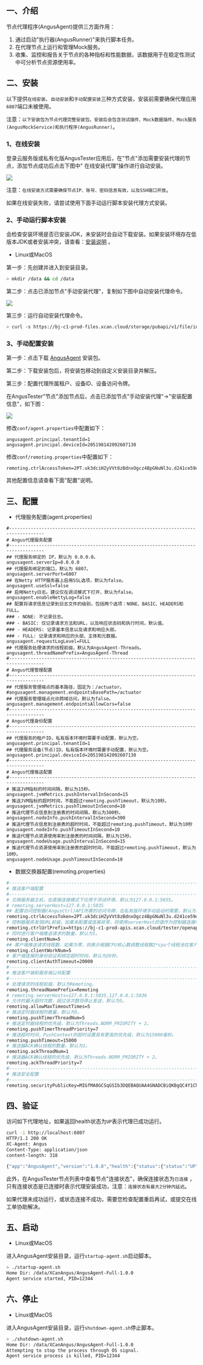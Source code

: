 [//]: # (安装节点代理)

[//]: # (=====)

## 一、介绍

节点代理程序(AngusAgent)提供三方面作用：

1. 通过启动"执行器(AngusRunner)"来执行脚本任务。
2. 在代理节点上运行和管理Mock服务。
3. 收集、监控和报告关于节点的各种指标和性能数据，该数据用于在稳定性测试中可分析节点资源使用率。

## 二、安装

以下提供`在线安装`、`自动安装`和`手动配置安装`三种方式安装，安装前需要确保代理应用`6807`端口未被使用。

注意：`以下安装包为节点代理完整安装包，安装后会包含测试插件、Mock数据插件、Mock服务(AngusMockService)和执行程序(AngusRunner)`。

### 1、在线安装

登录云服务版或私有化版AngusTester应用后，在"节点"添加需要安装代理的节点，添加节点成功后点击下图中"
在线安装代理"操作进行自动安装。

![](https://bj-c1-prod-files.xcan.cloud/storage/pubapi/v1/file/G03-01.png?fid=203622539782521085&fpt=9mMoqrYs4vB2iSeHogBklaDMiyfJt8a6E2kfUW7a)

注意：`在线安装方式需要确保节点IP、账号、密码信息有效，以及SSH端口开放`。

如果在线安装失败，请尝试使用下面手动运行脚本安装代理方式安装。

### 2、手动运行脚本安装

会检查安装环境是否已安装JDK，未安装时会自动下载安装。如果安装环境存在低版本JDK或者安装冲突，请查看：[安装说明](https://www.xcan.cloud/help/doc/205509853639082016?c=206089938364530730) 。

- Linux或MacOS

第一步：先创建并进入到安装目录。

```bash
> mkdir /data && cd /data
```

第二步：点击已添加节点"手动安装代理"，复制如下图中自动安装代理命令。

![](https://bj-c1-prod-files.xcan.cloud/storage/pubapi/v1/file/G03-02.png?fid=203622614944448724&fpt=yGZLwaG4wrAixwwjbZADCUMoRIMB8bXsdt0LIgHV)

第三步：运行自动安装代理命令。

```bash
> curl -s https://bj-c1-prod-files.xcan.cloud/storage/pubapi/v1/file/install-agent.sh?fid=245588291569582089 | bash -s 1.0.0 103622614944448579 'https://bj-c1-prod-apis.xcan.cloud/tester/openapi2p/v1/ctrl' 2PT.uk3dciHZyVVt8zBdnxOgcz4BpGNuNl3u.d241ce59daa19ns51b2e6528a3dcf7ab5 1 205198142092607130
```

### 3、手动配置安装

第一步：点击下载 [AngusAgent](https://bj-c1-prod-files.xcan.cloud/storage/pubapi/v1/file/AngusAgent-Full-1.0.0.zip?fid=248565189237014528) 安装包。

第二步：下载安装包后，将安装包移动到自定义安装目录并解压。

第三步：配置代理所属租户、设备ID、设备访问令牌。

在AngusTester"节点"添加节点后，点击已添加节点"手动安装代理"->"安装配置信息"，如下图：

![](https://bj-c1-prod-files.xcan.cloud/storage/pubapi/v1/file/G03-03.png?fid=203622614944448726&fpt=1kdKU5aTaUhlmEBDsWmrxmXd0QmbEsdAeqA0f0HV)

修改`conf/agent.properties`中配置如下：

```properties
angusagent.principal.tenantId=1
angusagent.principal.deviceId=205198142092607130
```

修改`conf/remoting.properties`中配置如下：

```properties
remoting.ctrlAccessToken=2PT.uk3dciHZyVVt8zBdnxOgcz4BpGNuNl3u.d241ce59daa19ns51b2e6528a3dcf7ab5
```

其他配置信息请查看下面"配置"说明。

## 三、配置

- 代理服务配置(agent.properties)

```
#-----------------------------------------------------------------------------------
# Angus代理服务配置
#-----------------------------------------------------------------------------------
## 代理服务绑定的 IP，默认为 0.0.0.0。
angusagent.serverIp=0.0.0.0
## 代理服务绑定的端口，默认为 6807。
angusagent.serverPort=6807
## 在Netty HTTP服务器上启用SSL选项，默认为false。
angusagent.useSsl=false
## 启用Netty日志。建议仅在调试模式下打开，默认为false。
angusagent.enableNettyLog=false
## 配置将请求信息记录到日志文件的级别，包括两个选项：NONE、BASIC、HEADERS和FULL。
### - NONE: 不记录日志。
### - BASIC: 仅记录请求方法和URL，以及响应状态码和执行时间，默认值。
### - HEADERS: 记录基本信息以及请求和响应头部。
### - FULL: 记录请求和响应的头部、主体和元数据。
angusagent.requestLogLevel=FULL
## 代理服务处理请求的线程前缀，默认为AngusAgent-Threads。
angusagent.threadNamePrefix=AngusAgent-Thread
#-----------------------------------------------------------------------------------
# Angus代理管理配置
#-----------------------------------------------------------------------------------
## 代理服务管理端点的基本路径，固定为：/actuator。
#angusagent.management.endpointsBasePath=/actuator
## 代理服务管理端点允许跨域访问，默认为false。
angusagent.management.endpointsAllowCors=false
#-----------------------------------------------------------------------------------
# Angus代理身份配置
#-----------------------------------------------------------------------------------
## 代理服务的租户ID，私有版本环境时需要手动配置，默认为空。
angusagent.principal.tenantId=1
## 代理服务设备(节点)ID，私有版本环境时需要手动配置，默认为空。
angusagent.principal.deviceId=205198142092607130
#-----------------------------------------------------------------------------------
# Angus代理推送配置
#-----------------------------------------------------------------------------------
# 推送JVM指标的时间间隔，默认为15秒。
angusagent.jvmMetrics.pushIntervalInSecond=15
# 推送JVM指标的超时时间，不能超过remoting.pushTimeout，默认为10秒。
angusagent.jvmMetrics.pushTimeoutInSecond=10
# 推送代理节点信息到注册表的时间间隔，默认为300秒。
angusagent.nodeInfo.pushIntervalInSecond=300
# 推送代理节点信息到注册表的超时时间，不能超过remoting.pushTimeout，默认为10秒
angusagent.nodeInfo.pushTimeoutInSecond=10
# 推送代理节点资源使用率到注册表的时间间隔，默认为15秒。
angusagent.nodeUsage.pushIntervalInSecond=15
# 推送代理节点资源使用率到注册表的超时时间，不能超过remoting.pushTimeout，默认为10秒。
angusagent.nodeUsage.pushTimeoutInSecond=10
```

- 数据交换器配置(remoting.properties)

```bash
#-----------------------------------------------------------------------------------
# 推送客户端配置
#-----------------------------------------------------------------------------------
# 交换服务器主机，在直接连接模式下仅用于测试环境，默认为127.0.0.1:5035。
# remoting.serverHost=127.0.0.1:5035
## 配置访问控制器(AngusCtrl)API所需的访问令牌，在私有版环境手动启动时需要，默认为空。
remoting.ctrlAccessToken=2PT.uk3dciHZyVVt8zBdnxOgcz4BpGNuNl3u.d241ce59daa19ns51b2e6528a3dcf7ab5
# 控制器服务发现URL前缀，如果未配置或连接异常，则使用serverHost的值作为控制器连接地址。
remoting.ctrlUrlPrefix=https://bj-c1-prod-apis.xcan.cloud/tester/openapi2p/v1/ctrl
# 同时进行客户端推送请求的数量，默认为1。
remoting.clientNum=5
## 客户端推送请求线程数，如果为零，则表示根据CPU核心数调整线程数2*cpu个线程池在客户端上运行，默认为1。
remoting.clientWorkNum=5
# 客户端连接的身份验证和绑定超时时间，默认为20秒。
remoting.clientAuthTimeout=20000
#-----------------------------------------------------------------------------------
# 推送客户端和服务端公共配置
#-----------------------------------------------------------------------------------
# 处理请求的线程前缀，默认为Remoting。
remoting.threadNamePrefix=Remoting
# remoting.serverHosts=127.0.0.1:5035,127.0.0.1:5036
# 允许的最大超时次数，超过该次数将停止发送，默认为5。
remoting.allowMaxTimeoutTimes=5
# 推送定时器线程的数量，默认为5。
remoting.pushTimerThreadNum=5
# 推送定时器线程的优先级，默认为Threads.NORM_PRIORITY + 2。
remoting.pushTimerThreadPriority=7
# 推送超时时间，PushContext的超时设置具有更高的优先级，默认为15000毫秒。
remoting.pushTimeout=15000
# 推送器ACK确认线程的数量，默认为1。
remoting.ackThreadNum=1
# 推送器ACK确认线程的优先级，默认为Threads.NORM_PRIORITY + 2。
remoting.ackThreadPriority=7
#-----------------------------------------------------------------------------------
# 推送安全配置
#-----------------------------------------------------------------------------------
remoting.securityPublicKey=MIGfMA0GCSqGSIb3DQEBAQUAA4GNADCBiQKBgQC4Y1ChYPYPDKuKbawHF4Go9Ewp54eB39czWY2h9XcTs24jXkvmR6dHg06Zj0intj/HLsTHa+FEy14yLE6JYH3dd9qHqCRiMXKktm7g3EceA5mehbbgqDs8jxet7chQz56v925pHsl1z82OIzpJXhXgChQd5HXY5OKYaWvFvbyYWwIDAQAB
```

## 四、验证

访问如下代理地址，如果返回health状态为`UP`表示代理已成功运行。

```bash
curl -i http://localhost:6807
HTTP/1.1 200 OK
XC-Agent: Angus
Content-Type: application/json
content-length: 318

{"app":"AngusAgent","version":"1.0.0","health":{"status":{"status":"UP"}},"uptime":"583846816","home":"/data/XCanAngus/AngusAgent-Full-1.0.0/","principal":{"principal.deviceId":"205198142092607130","principal.tenantId":"1"},"server":{"port":6807,"ip":"0.0.0.0"},"diskSpace":{"total":"63278391296","used":"4842176512"}}
```

此外，在AngusTester节点列表中查看节点"连接状态"，确保连接状态为`已连接`
，只有连接状态是已连接时表示代理安装成功，注意：`连接状态有最大2分钟内延迟`。

如果代理未成功运行，或状态连接不成功，需要您检查配置重启再试，或提交在线工单协助解决。

## 五、启动

- Linux或MacOS

进入AngusAgent安装目录，运行`startup-agent.sh`启动脚本。

```bash
> ./startup-agent.sh
Home Dir: /data/XCanAngus/AngusAgent-Full-1.0.0
Agent service started, PID=12344
```

## 六、停止

- Linux或MacOS

进入AngusAgent安装目录，运行`shutdown-agent.sh`停止脚本。

```bash
> ./shutdown-agent.sh
Home Dir: /data/XCanAngus/AngusAgent-Full-1.0.0
Attempting to stop the process through OS signal.
Agent service process is killed, PID=12344
```


